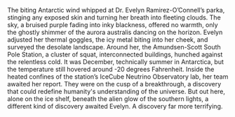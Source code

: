 The biting Antarctic wind whipped at Dr. Evelyn Ramirez-O’Connell’s parka, stinging any exposed skin and turning her breath into fleeting clouds.  The sky, a bruised purple fading into inky blackness, offered no warmth, only the ghostly shimmer of the aurora australis dancing on the horizon.  Evelyn adjusted her thermal goggles, the icy metal biting into her cheek, and surveyed the desolate landscape.  Around her, the Amundsen-Scott South Pole Station, a cluster of squat, interconnected buildings, hunched against the relentless cold.  It was December, technically summer in Antarctica, but the temperature still hovered around -20 degrees Fahrenheit.  Inside the heated confines of the station’s IceCube Neutrino Observatory lab, her team awaited her report.  They were on the cusp of a breakthrough, a discovery that could redefine humanity's understanding of the universe. But out here, alone on the ice shelf, beneath the alien glow of the southern lights, a different kind of discovery awaited Evelyn. A discovery far more terrifying.
